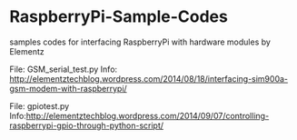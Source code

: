 RaspberryPi-Sample-Codes
========================

samples codes for interfacing RaspberryPi with hardware modules by Elementz


File: GSM_serial_test.py
Info: http://elementztechblog.wordpress.com/2014/08/18/interfacing-sim900a-gsm-modem-with-raspberrypi/

File: gpiotest.py
Info:http://elementztechblog.wordpress.com/2014/09/07/controlling-raspberrypi-gpio-through-python-script/
